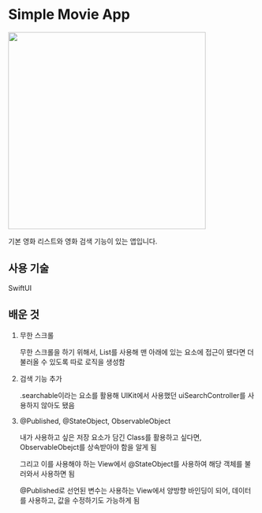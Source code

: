 # Simple Movie App

<img src="https://github.com/CHOIJUNHYUK01/hackingWithSwift/assets/114978803/3496d0f9-95ee-458b-9192-90f5db4b79fb" width="400" />

기본 영화 리스트와 영화 검색 기능이 있는 앱입니다.

## 사용 기술

SwiftUI

## 배운 것

1. 무한 스크롤

   무한 스크롤을 하기 위해서, List를 사용해 맨 아래에 있는 요소에 접근이 됐다면 더 불러올 수 있도록 따로 로직을 생성함

2. 검색 기능 추가

   .searchable이라는 요소를 활용해 UIKit에서 사용했던 uiSearchController를 사용하지 않아도 됐음

3. @Published, @StateObject, ObservableObject

   내가 사용하고 싶은 저장 요소가 담긴 Class를 활용하고 싶다면, ObservableObejct를 상속받아야 함을 알게 됨

   그리고 이를 사용해야 하는 View에서 @StateObject를 사용하여 해당 객체를 불러와서 사용하면 됨

   @Published로 선언된 변수는 사용하는 View에서 양방향 바인딩이 되어, 데이터를 사용하고, 값을 수정하기도 가능하게 됨

